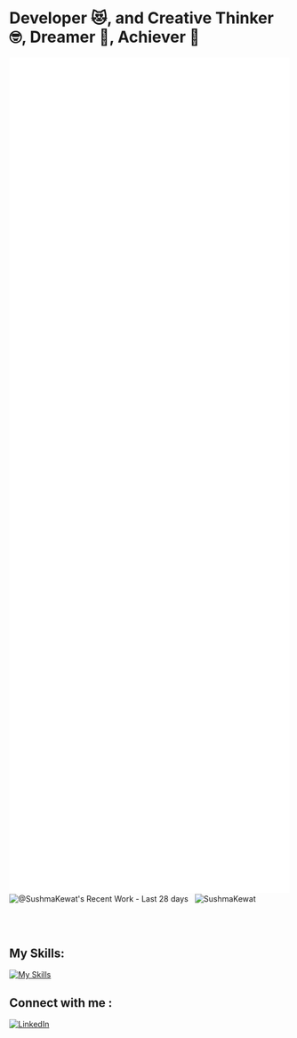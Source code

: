 <!--
**SushmaKewat/SushmaKewat** is a ✨ _special_ ✨ repository because its `README.md` (this file) appears on your GitHub profile.

Here are some ideas to get you started:

- 🔭 I’m currently working on ...
- 🌱 I’m currently learning ...
- 👯 I’m looking to collaborate on ...
- 🤔 I’m looking for help with ...
- 💬 Ask me about ...
- 📫 How to reach me: ...
- 😄 Pronouns: ...
- ⚡ Fun fact: ...
-->

# Developer :heart_eyes_cat:, and Creative Thinker :nerd_face:, Dreamer 💭, Achiever 💪

<div align="center">
<img align="center" src="conversation.svg?sanitize=true" alt="conversation about me" width="1000" height="1500"/>
</div>

<span align="center">
<img align="center" alt="@SushmaKewat's Recent Work - Last 28 days" src="https://next.ossinsight.io/widgets/official/compose-currently-working-on/thumbnail.png?user_id=116093733&activity_type=all&image_size=auto&color_scheme=dark" width="497.5" height="250"> &nbsp; <img align="center" src="https://github-readme-streak-stats.herokuapp.com/?user=SushmaKewat&theme=dark" alt="SushmaKewat" width="500" height="250"/>
</span>

<br><br>

## My Skills:

[![My Skills](https://skillicons.dev/icons?i=js,ts,html,css,tailwind,react,django,java,c,nodejs,express,git,github,mongodb,mysql,netlify,py,r,vscode,supabase,vercel,vite)](https://skillicons.dev)

## Connect with me :

[![LinkedIn](https://skillicons.dev/icons?i=linkedin)](https://www.linkedin.com/in/sushma-kewat/)
